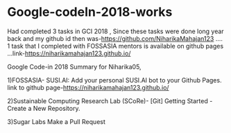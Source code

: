# Google-codeIn-2018-works
Had completed 3 tasks in GCI 2018 ,
Since these tasks were done long year back and my github id then was-https://github.com/NiharikaMahajan123 ....
1 task that I completed with FOSSASIA mentors is available on github pages ...link-https://niharikamahajan123.github.io/


Google Code-in 2018 Summary for Niharika05,

1)FOSSASIA-
          SUSI.AI: Add your personal SUSI.AI bot to your Github Pages.
          link to github page-https://niharikamahajan123.github.io/
          
        
2)Sustainable Computing Research Lab (SCoRe)-
          [Git] Getting Started - Create a New Repository.
          
3)Sugar Labs
        Make a Pull Request
        
  

        
        
          

   



